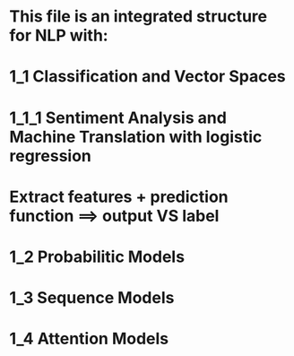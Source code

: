 # This file is an integrated structure for NLP with:
# 1_1 Classification and Vector Spaces
#     1_1_1 Sentiment Analysis and Machine Translation with logistic regression
#           Extract features + prediction function ==> output VS label
# 1_2 Probabilitic Models
# 1_3 Sequence Models
# 1_4 Attention Models
